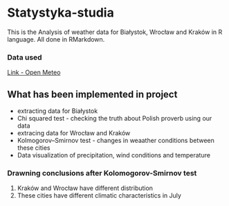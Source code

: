 # Statystyka-studia
This is the Analysis of weather data for Białystok, Wrocław and Kraków in R language. All done in RMarkdown.

### Data used
[Link - Open Meteo](https://archive-api.open-meteo.com/v1/archive?latitude=53.13&longitude=23.17&start_date=1950-01-01&end_date=2022-12-31&daily=temperature_2m_max,temperature_2m_min,temperature_2m_mean,precipitation_sum,precipitation_hours,winddirection_10m_dominant&timezone=Europe%2FWarsaw)

## What has been implemented in project
* extracting data for Białystok
* Chi squared test - checking the truth about Polish proverb using our data
* extracing data for Wrocław and Kraków
* Kolmogorov–Smirnov test - changes in weaather conditions between these cities
* Data visualization of precipitation, wind conditions and temperature

### Drawning conclusions after Kolomogorov-Smirnov test
1. Kraków and Wrocław have different distribution
2. These cities have different climatic characteristics in July

